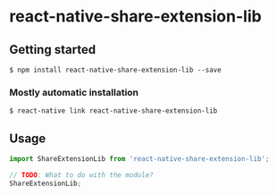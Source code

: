 # react-native-share-extension-lib

## Getting started

`$ npm install react-native-share-extension-lib --save`

### Mostly automatic installation

`$ react-native link react-native-share-extension-lib`

## Usage
```javascript
import ShareExtensionLib from 'react-native-share-extension-lib';

// TODO: What to do with the module?
ShareExtensionLib;
```
